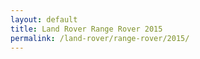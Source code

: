 ```yaml
---
layout: default
title: Land Rover Range Rover 2015
permalink: /land-rover/range-rover/2015/
---
```

